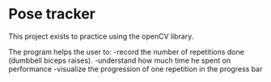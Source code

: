 # Pose tracker
This project exists to practice using the openCV library.

The program helps the user to:
-record the number of repetitions done (dumbbell biceps raises).
-understand how much time he spent on performance
-visualize the progression of one repetition in the progress bar